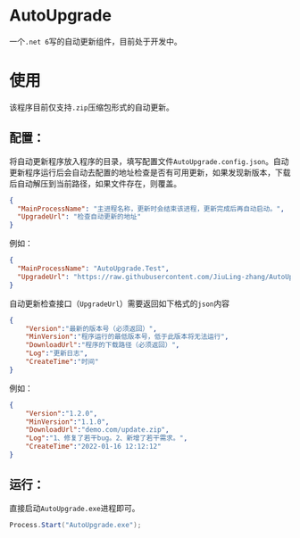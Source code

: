 # AutoUpgrade
一个`.net 6`写的自动更新组件，目前处于开发中。  

# 使用  
该程序目前仅支持`.zip`压缩包形式的自动更新。
## 配置：
将自动更新程序放入程序的目录，填写配置文件`AutoUpgrade.config.json`。自动更新程序运行后会自动去配置的地址检查是否有可用更新，如果发现新版本，下载后自动解压到当前路径，如果文件存在，则覆盖。    

```json
{
  "MainProcessName": "主进程名称，更新时会结束该进程，更新完成后再自动启动。",
  "UpgradeUrl": "检查自动更新的地址"
}
```
例如：  
```json
{
  "MainProcessName": "AutoUpgrade.Test",
  "UpgradeUrl": "https://raw.githubusercontent.com/JiuLing-zhang/AutoUpgrade/main/test/AppInfo.json"
}
```

自动更新检查接口（`UpgradeUrl`）需要返回如下格式的`json`内容
```json
{
    "Version":"最新的版本号（必须返回）",
    "MinVersion":"程序运行的最低版本号，低于此版本将无法运行",
    "DownloadUrl":"程序的下载路径（必须返回）",
    "Log":"更新日志",
    "CreateTime":"时间"
}
```
例如：  
```json
{
    "Version":"1.2.0",
    "MinVersion":"1.1.0",
    "DownloadUrl":"demo.com/update.zip",
    "Log":"1、修复了若干bug。2、新增了若干需求。",
    "CreateTime":"2022-01-16 12:12:12"
}
```
## 运行：
直接启动`AutoUpgrade.exe`进程即可。  
```C#
Process.Start("AutoUpgrade.exe");
```